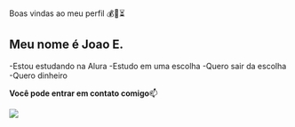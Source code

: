 Boas vindas ao meu perfil 💰💸⏳

## Meu nome é Joao E.

-Estou estudando na Alura
-Estudo em uma escolha
-Quero sair da escolha
-Quero dinheiro

**Você pode entrar em contato comigo**📫

![]([https://media1.tenor.com/m/VFX0Osv7WNAAAAAC/mario.gif](https://tenor.com/pt-BR/view/soapandheart-gif-21320501))

